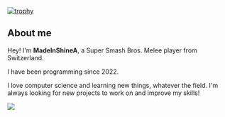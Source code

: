 <!--
**MadeInShineA/MadeInShineA** is a ✨ _special_ ✨ repository because its `README.md` (this file) appears on your GitHub profile.

Here are some ideas to get you started:

- 🔭 I’m currently working on ...
- 🌱 I’m currently learning ...
- 👯 I’m looking to collaborate on ...
- 🤔 I’m looking for help with ...
- 💬 Ask me about ...
- 📫 How to reach me: ...
- 😄 Pronouns: ...
- ⚡ Fun fact: ...
-->
[![trophy](https://github-profile-trophy.vercel.app/?username=MadeInShineA&rank=-C&title=-Reviews&theme=onedark)](https://github.com/ryo-ma/github-profile-trophy)

## About me 

 Hey! I'm **MadeInShineA**, a Super Smash Bros. Melee player from Switzerland.

I have been programming since 2022.

I love computer science and learning new things, whatever the field. I'm always looking for new projects to work on and improve my skills!

![](https://komarev.com/ghpvc/?username=MadeinShineA&color=00FFFF)
